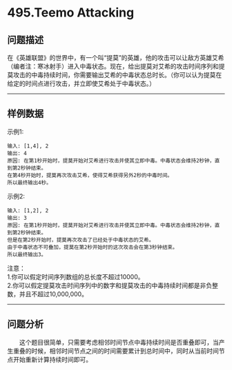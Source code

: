# 495.Teemo Attacking

## 问题描述
在《英雄联盟》的世界中，有一个叫“提莫”的英雄，他的攻击可以让敌方英雄艾希（编者注：寒冰射手）进入中毒状态。现在，给出提莫对艾希的攻击时间序列和提莫攻击的中毒持续时间，你需要输出艾希的中毒状态总时长。（你可以认为提莫在给定的时间点进行攻击，并立即使艾希处于中毒状态。）

---
## 样例数据
示例1:
```
输入: [1,4], 2
输出: 4
原因: 在第1秒开始时，提莫开始对艾希进行攻击并使其立即中毒。中毒状态会维持2秒钟，直到第2秒钟结束。
在第4秒开始时，提莫再次攻击艾希，使得艾希获得另外2秒的中毒时间。
所以最终输出4秒。
```
示例2:
```
输入: [1,2], 2
输出: 3
原因: 在第1秒开始时，提莫开始对艾希进行攻击并使其立即中毒。中毒状态会维持2秒钟，直到第2秒钟结束。
但是在第2秒开始时，提莫再次攻击了已经处于中毒状态的艾希。
由于中毒状态不可叠加，提莫在第2秒开始时的这次攻击会在第3秒钟结束。
所以最终输出3。
```
注意：  
1.你可以假定时间序列数组的总长度不超过10000。  
2.你可以假定提莫攻击时间序列中的数字和提莫攻击的中毒持续时间都是非负整数，并且不超过10,000,000。

---
## 问题分析
&emsp;&emsp;这个题目很简单，只需要考虑相邻时间节点中毒持续时间是否重叠即可，当产生重叠的时候，相邻时间节点之间的时间需要累计到总时间中，同时从当前时间节点开始重新计算持续时间即可。